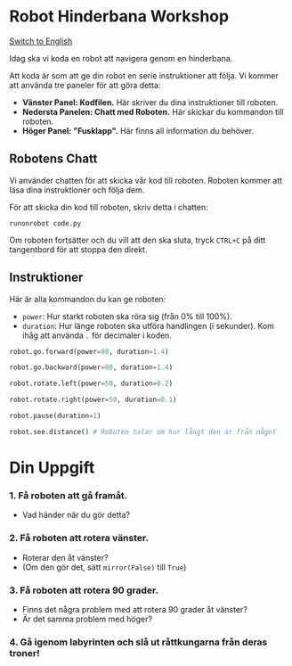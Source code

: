 # Robot Hinderbana Workshop

[Switch to English](instructions-en.md)

Idag ska vi koda en robot att navigera genom en hinderbana.

Att koda är som att ge din robot en serie instruktioner att följa. Vi kommer att använda tre paneler för att göra detta:

- **Vänster Panel: Kodfilen.** Här skriver du dina instruktioner till roboten.
- **Nedersta Panelen: Chatt med Roboten.** Här skickar du kommandon till roboten.
- **Höger Panel: "Fusklapp".** Här finns all information du behöver.

## Robotens Chatt

Vi använder chatten för att skicka vår kod till roboten. Roboten kommer att läsa dina instruktioner och följa dem.

För att skicka din kod till roboten, skriv detta i chatten:

```plaintext
runonrobot code.py
```

Om roboten fortsätter och du vill att den ska sluta, tryck `CTRL+C` på ditt tangentbord för att stoppa den direkt.

## Instruktioner

Här är alla kommandon du kan ge roboten:

- `power`: Hur starkt roboten ska röra sig (från 0% till 100%).
- `duration`: Hur länge roboten ska utföra handlingen (i sekunder). Kom ihåg att använda `.` för decimaler i koden.

```python
robot.go.forward(power=80, duration=1.4)

robot.go.backward(power=80, duration=1.4)

robot.rotate.left(power=50, duration=0.2)

robot.rotate.right(power=50, duration=0.1)

robot.pause(duration=1)

robot.see.distance() # Roboten talar om hur långt den är från något
```

# Din Uppgift

### 1. Få roboten att gå framåt.
- Vad händer när du gör detta?
### 2. Få roboten att rotera vänster.
- Roterar den åt vänster?
- (Om den gör det, sätt `mirror(False)` till `True`)
### 3. Få roboten att rotera 90 grader.
- Finns det några problem med att rotera 90 grader åt vänster?
- Är det samma problem med höger?
### 4. Gå igenom labyrinten och slå ut råttkungarna från deras troner!
